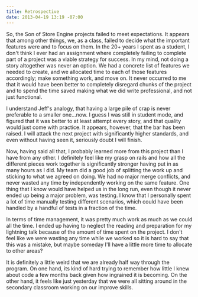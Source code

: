 ```yaml
---
title: Retrospective
date: 2013-04-19 13:19 -07:00
---
```


So, the Son of Store Engine projects failed to meet expectations.  It appears that among other things, we, as a class, failed to decide what the important features were and to focus on them.  In the 20+ years I spent as a student, I don't think I ever had an assignment where completely failing to complete part of a project was a viable strategy for success.  In my mind, not doing a story altogether was never an option.  We had a concrete list of features we needed to create, and we allocated time to each of those features accordingly; make something work, and move on.  It never occurred to me that it would have been better to completely disregard chunks of the project and to spend the time saved making what we did write professional, and not just functional.

I understand Jeff's analogy, that having a large pile of crap is never preferable to a smaller one...now.  I guess I was still in student mode, and figured that it was better to at least attempt every story, and that quality would just come with practice.  It appears, however, that the bar has been raised.  I will attack the next project with significantly higher standards, and even without having seen it, seriously doubt I will finish.

Now, having said all that, I probably learned more from this project than I have from any other.  I definitely feel like my grasp on rails and how all the different pieces work together is significantly stronger having put in as many hours as I did.  My team did a good job of splitting the work up and sticking to what we agreed on doing.  We had no major merge conflicts, and never wasted any time by independently working on the same feature.  One thing that I know would have helped us in the long run, even though it never ended up being a major problem, was testing.  I know that I personally spent a lot of time manually testing different scenarios, which could have been handled by a handful of tests in a fraction of the time.

In terms of time management, it was pretty much work as much as we could all the time.  I ended up having to neglect the reading and preparation for my lightning talk because of the amount of time spent on the project.  I don't feel like we were wasting any time while we worked so it is hard to say that this was a mistake, but maybe someday I'll have a little more time to allocate to other areas?

It is definitely a little weird that we are already half way through the program.  On one hand, its kind of hard trying to remember how little I knew about code a few months back given how ingrained it is becoming.  On the other hand, it feels like just yesterday that we were all sitting around in the secondary classroom working on our improve skills.
